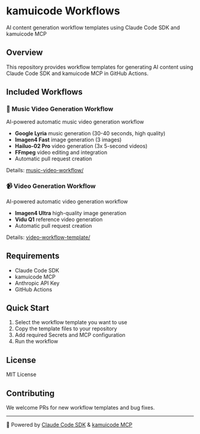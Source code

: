 # kamuicode Workflows

AI content generation workflow templates using Claude Code SDK and kamuicode MCP

## Overview

This repository provides workflow templates for generating AI content using Claude Code SDK and kamuicode MCP in GitHub Actions.

## Included Workflows

### 🎵 Music Video Generation Workflow
AI-powered automatic music video generation workflow

- **Google Lyria** music generation (30-40 seconds, high quality)
- **Imagen4 Fast** image generation (3 images)
- **Hailuo-02 Pro** video generation (3x 5-second videos)
- **FFmpeg** video editing and integration
- Automatic pull request creation

Details: [music-video-workflow/](./music-video-workflow/)

### 📹 Video Generation Workflow
AI-powered automatic video generation workflow

- **Imagen4 Ultra** high-quality image generation
- **Vidu Q1** reference video generation
- Automatic pull request creation

Details: [video-workflow-template/](./video-workflow-template/)

## Requirements

- Claude Code SDK
- kamuicode MCP
- Anthropic API Key
- GitHub Actions

## Quick Start

1. Select the workflow template you want to use
2. Copy the template files to your repository
3. Add required Secrets and MCP configuration
4. Run the workflow

## License

MIT License

## Contributing

We welcome PRs for new workflow templates and bug fixes.

---

🤖 Powered by [Claude Code SDK](https://github.com/anthropics/claude-code) & [kamuicode MCP](https://www.kamui.ai/ja)
